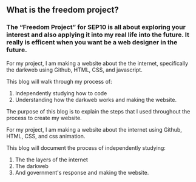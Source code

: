 ## What is the freedom project?     
### The “Freedom Project” for SEP10 is all about exploring your interest and also applying it into my real life into the future. It really is efficent when you want be a web designer in the future.    

   For my project, I am making a website about the the internet, specifically the darkweb using Github, HTML, CSS, and javascript.   
   
   This blog will walk through my process of:
   1. Independently studying how to code 
   2. Understanding how the darkweb works and making the website. 

The purpose of this blog is to explain the steps that I used throughout the process to create my website.   

For my project, I am making a website about the internet using Github, HTML, CSS, and css animation.   

This blog will document the process of independently studying:
1. The the layers of the internet 
2. The darkweb
3. And government's response and making the website.

